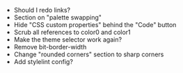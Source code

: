 - Should I redo links?
- Section on "palette swapping"
- Hide "CSS custom properties" behind the "Code" button
- Scrub all references to color0 and color1
- Make the theme selector work again?
- Remove bit-border-width
- Change "rounded corners" section to sharp corners
- Add stylelint config?
